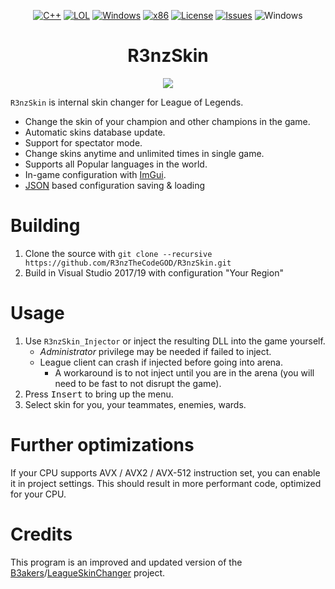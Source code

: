 ﻿<div align="center">

[![C++](https://img.shields.io/badge/Language-C%2B%2B-%23f34b7d.svg?style=plastic)](https://en.wikipedia.org/wiki/C%2B%2B)
[![LOL](https://img.shields.io/badge/Game-League%20of%20Legends-445fa5.svg?style=plastic)](https://na.leagueoflegends.com)
[![Windows](https://img.shields.io/badge/Platform-Windows-0078d7.svg?style=plastic)](https://en.wikipedia.org/wiki/Microsoft_Windows)
[![x86](https://img.shields.io/badge/Arch-x86-red.svg?style=plastic)](https://en.wikipedia.org/wiki/X86)
[![License](https://img.shields.io/github/license/R3nzTheCodeGOD/R3nzSkin.svg?style=plastic)](LICENSE)
[![Issues](https://img.shields.io/github/issues/R3nzTheCodeGOD/R3nzSkin.svg?style=plastic)](https://github.com/R3nzTheCodeGOD/R3nzSkin/issues)
![Windows](https://github.com/R3nzTheCodeGOD/R3nzSkin/workflows/Windows/badge.svg?branch=main&event=push)
# **R3nzSkin**
<img src="https://user-images.githubusercontent.com/58574988/134170370-c827d712-fcc7-432f-b9f8-96678b0c9bf6.gif">
</div>

`R3nzSkin` is internal skin changer for League of Legends.
- Change the skin of your champion and other champions in the game.
- Automatic skins database update.
- Support for spectator mode.
- Change skins anytime and unlimited times in single game.
- Supports all Popular languages ​​in the world.
- In-game configuration with <a href="https://github.com/ocornut/imgui">ImGui</a>.
- <a href="https://github.com/nlohmann/json">JSON</a> based configuration saving & loading

# Building
1. Clone the source with `git clone --recursive https://github.com/R3nzTheCodeGOD/R3nzSkin.git`
2. Build in Visual Studio 2017/19 with configuration "Your Region"

# Usage
1. Use `R3nzSkin_Injector` or inject the resulting DLL into the game yourself.
   - *Administrator* privilege may be needed if failed to inject.
   - League client can crash if injected before going into arena.
      - A workaround is to not inject until you are in the arena (you will need to be fast to not disrupt the game).
2. Press <kbd>Insert</kbd> to bring up the menu.
3. Select skin for you, your teammates, enemies, wards.

# Further optimizations
If your CPU supports AVX / AVX2 / AVX-512 instruction set, you can enable it in project settings. This should result in more performant code, optimized for your CPU.

# Credits
This program is an improved and updated version of the <a href="https://github.com/B3akers">B3akers</a>/<a href="https://github.com/B3akers/LeagueSkinChanger">LeagueSkinChanger</a> project.
